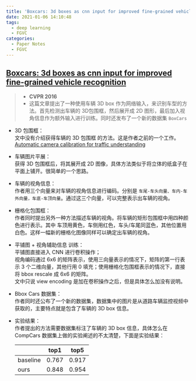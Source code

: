 ```yaml
---
title: 'Boxcars: 3d boxes as cnn input for improved fine-grained vehicle recognition'
date: 2021-01-06 14:10:48
tags: 
  - deep learning
  - FGVC
categories:
  - Paper Notes
  - FGVC
---
```


## [Boxcars: 3d boxes as cnn input for improved fine-grained vehicle recognition](https://www.cv-foundation.org/openaccess/content_cvpr_2016/papers/Sochor_BoxCars_3D_Boxes_CVPR_2016_paper.pdf)
>- **CVPR 2016**
>- 这篇文章提出了一种使用车辆 3D box 作为网络输入，来识别车型的方法。首先检测出车辆的 3D包围框，然后展开成 2D 图形，最后加入视角信息作为额外输入进行训练。同时还发布了一个新的数据集 `BoxCars`

<!-- more -->

  - 3D 包围框：  
  文中没有介绍获得车辆的 3D 包围框 的方法。这是作者之前的一个工作。[Automatic camera  calibration for traffic understanding](http://www.bmva.org/bmvc/2014/files/paper013.pdf)
  - 车辆图片平展：  
  获得 3D 包围框后，将其展开成 2D 图像，具体方法类似于将立体的纸盒子在平面上铺开。很简单的一个思路。
  - 车辆的视角信息：  
  作者用三个向量来对车辆的视角信息进行编码。分别是 `车尾-车头向量、车内-车外向量，车底-车顶向量`。通过这三个向量，可以完整表示出车辆的视角。
  - 栅格化包围框：  
  作者同时提出另外一种方法描述车辆的视角。将车辆的矩形包围框中用四种颜色进行表示。其中 车顶用黄色，车侧用红色，车头/车尾同蓝色，其他位置用白色。这样一幅新的栅格化图像同样可以确定出车辆的视角。  
  - 平铺图 + 视角辅助信息 训练：  
  平铺图直接进入 CNN 进行卷积操作；  
  视角编码通过 6x6 的矩阵表示，使用三向量表示的情况下，矩阵的第一行表示 3 个二维向量，其他行用 0 填充；使用栅格化包围框表示的情况下，直接将 bbox rescale 成 6x6 的矩阵。  
  文中只说 view encoding 是加在卷积操作之后，但是具体怎么加没有说明。
  - Bbox Cars 数据集：  
  作者同时还公布了一个新的数据集，数据集中的图片是从道路车辆监控视频中获取的，主要特点就是包含了车辆的 3D box 信息。
  - 实验结果：  
  作者提出的方法需要数据集标注了车辆的 3D box 信息，具体怎么在 CompCars 数据集上做的实验阐述的不太清楚，下面是实验结果：
  
      |          | top1  | top5  |
      |-         |-      |-      |
      | baseline | 0.767 | 0.917 |
      | ours     | 0.848 | 0.954 |